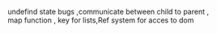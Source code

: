  undefind state bugs ,communicate between child to parent
 ,<br/>map function , key for lists,Ref system for acces to dom 